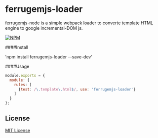 # ferrugemjs-loader
ferrugemjs-node is a simple webpack loader to converte template HTML engine to google incremental-DOM js.

[![NPM](https://nodei.co/npm/ferrugemjs-loader.png?downloads=true&downloadRank=true&stars=true)](https://nodei.co/npm/ferrugemjs-loader/)

####Install

'npm install ferrugemjs-loader --save-dev'

####Usage

```js
module.exports = {
  module: {
    rules: [
      {test: /\.template\.html$/, use: 'ferrugemjs-loader'}
    ]
  }
};
```

## License

[MIT License](http://en.wikipedia.org/wiki/MIT_License)

